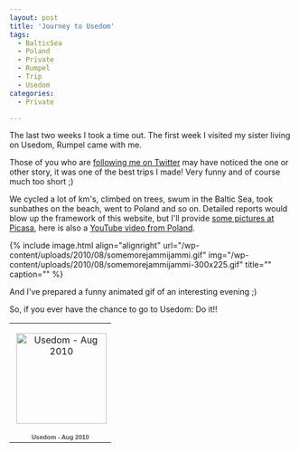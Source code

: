 ```yaml
---
layout: post
title: 'Journey to Usedom'
tags:
  - BalticSea
  - Poland
  - Private
  - Rumpel
  - Trip
  - Usedom
categories:
  - Private

---
```


The last two weeks I took a time out. The first week I visited my sister living on Usedom, Rumpel came with me.

Those of you who are <a href="http://twitter.com/binfalse">following me on Twitter</a> may have noticed the one or other story, it was one of the best trips I made! Very funny and of course much too short ;)

We cycled a lot of km's, climbed on trees, swum in the Baltic Sea, took sunbathes on the beach, went to Poland and so on. Detailed reports would blow up the framework of this website, but I'll provide <a href="http://picasaweb.google.com/112431550889230353995/UsedomAug2010?feat=directlink">some pictures at Picasa</a>, here is also a <a href="http://www.youtube.com/watch?v=6NEmWWHogmg">YouTube video from Poland</a>.

{% include image.html align="alignright" url="/wp-content/uploads/2010/08/somemorejammijammi.gif" img="/wp-content/uploads/2010/08/somemorejammijammi-300x225.gif" title="" caption="" %}

And I've prepared a funny animated gif of an interesting evening ;)

So, if you ever have the chance to go to Usedom: Do it!!

<table style="width:194px;"><tr><td align="center" style="height:194px;background:url(http://picasaweb.google.com/s/c/transparent_album_background.gif) no-repeat left"><a href="http://picasaweb.google.com/112431550889230353995/UsedomAug2010?feat=embedwebsite"><img src="http://lh4.ggpht.com/_nNALf2yjtoI/TGf1il03oTE/AAAAAAAAARA/aV56M9HIIDc/s160-c/UsedomAug2010.jpg" width="160" height="160" style="margin:1px 0 0 4px;" alt="Usedom - Aug 2010"/></a></td></tr><tr><td style="text-align:center;font-family:arial,sans-serif;font-size:11px"><a href="http://picasaweb.google.com/112431550889230353995/UsedomAug2010?feat=embedwebsite" style="color:#4D4D4D;font-weight:bold;text-decoration:none;">Usedom - Aug 2010</a></td></tr></table>

